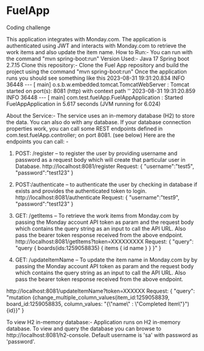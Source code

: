 # FuelApp
Coding challenge


This application integrates with Monday.com. The application is authenticated using JWT and interacts with Monday.com to retrieve the work items and also update the item name.
How to Run:-
You can run with the command "mvn spring-boot:run"
Version Used:-
Java 17 Spring boot 2.7.15
Clone this repository:-
Clone the Fuel App repository and build the project using the command "mvn spring-boot:run"
Once the application runs you should see something like this
2023-08-31 19:31:20.834  INFO 36448 --- [           main] o.s.b.w.embedded.tomcat.TomcatWebServer  : Tomcat started on port(s): 8081 (http) with context path ''
2023-08-31 19:31:20.859  INFO 36448 --- [           main] com.test.fuelApp.FuelAppApplication      : Started FuelAppApplication in 5.617 seconds (JVM running for 6.024)

About the Service:-
The service uses an in-memory database (H2) to store the data. You can also do with any database. If your database connection properties work, you can call some REST endpoints defined in com.test.fuelApp.controller; on port 8081. (see below)
Here are the endpoints you can call: -
1.	POST: /register – to register the user by providing username and password as a request body which will create that particular user in Database.
http://localhost:8081/register
Request:
{
    "username":"test5",
    "password":"test123"
}

2.	POST:/authenticate – to authenticate the user by checking in database if exists and provides the authenticated token to login.
http://localhost:8081/authenticate
Request:
{
    "username":"test9",
    "password":"test123"
}

3.	GET: /getItems – To retrieve the work items from Monday.com by passing the Monday account API token as param and the request body which contains the query string as an input to call the API URL. Also pass the bearer token response received from the above endpoint.
http://localhost:8081/getItems?token=XXXXXXXXX
Request:
{
    "query": "query { boards(ids:1259058835) { items { id name } } }"
}
4.	GET: /updateItemName – To update the item name in Monday.com by by passing the Monday account API token as param and the request body which contains the query string as an input to call the API URL. Also pass the bearer token response received from the above endpoint.


http://localhost:8081/updateItemName?token=XXXXXX
Request:
{
    "query": "mutation {change_multiple_column_values(item_id:1259058839, board_id:1259058835, column_values: \"{\\\"name\\\" : \\\"Completed Item\\\"}\") {id}}" 
}


To view H2 in-memory database:-
Application runs on H2 in-memory database. To view and query the database you can browse to http://localhost:8081/h2-console. Default username is 'sa' with password as 'password'.

